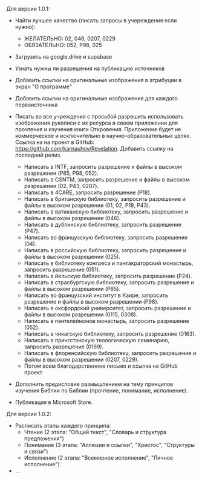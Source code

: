 Для версии 1.0.1:
- Найти лучшее качество (писать запросы в учереждения если нужно): 
    - ЖЕЛАТЕЛЬНО: 02, 046, 0207, 0229
    - ОБЯЗАТЕЛЬНО: 052, P98, 025 
- Загрузить на google.drive и supabase
- Узнать нужны ли разрешения на публикацию источников
- Добавить ссылки на оригинальные изображения в атрибуции в экран "О программе"
- Добавить ссылки на оригинальные изображения для каждого первоисточника 

- Писать во все учреждения с просьбой разрешить использовать изображения рукописи с их ресурса в своем приложении для прочтения и изучения книги Откровения. Приложение будет не коммерческое и исключительно в научно-образовательных целях. Ссылка на на проект в GitHub: https://github.com/karnauhov/Revelation. Добавить ссылку на последний релиз.
  - Написать в INTF, запросить разрешение и файлы в высоком разрешении (P85, P98, 052).
  - Написать в CSNTM, запросить разрешение и файлы в высоком разрешении (02, P43, 0207).
  - Написать в 4CARE, запросить разрешение (P18).
  - Написать в британскую библиотеку, запросить разрешение и файлы в высоком разрешении (01, 02, P18, P43).
  - Написать в ватиканскую библиотеку, запросить разрешение и файлы в высоком разрешении (046).
  - Написать в дублинскую библиотеку, запросить разрешение (P47).
  - Написать во французскую библиотеку, запросить разрешение (04).
  - Написать в российскую библиотеку, запросить разрешение и файлы в высоком разрешении (025).
  - Написать в библиотеку конгреса и пантакраторский монастырь, запросить разрешение (051).
  - Написать в йельскую библиотеку, запросить разрешение (P24).
  - Написать в страсбургскую библиотеку, запросить разрешение и файлы в высоком разрешении (P85).
  - Написать во французский институт в Каире, запросить разрешение и файлы в высоком разрешении (P98).
  - Написать в оксфордский университет, запросить разрешение и файлы в высоком разрешении (0115, 0308).
  - Написать в пантелеймонов монастырь, запросить разрешение (052).
  - Написать в чикагскую библиотеку, запросить разрешение (0163).
  - Написать в прингстонскую теологическую семинарию, запросить разрешение (0169).
  - Написать в флоренсийскую библиотеку, запросить разрешение и файлы в высоком разрешении (0207, 0229).
  - Потом всем благодарственное письмо и ссылка на GitHub проект

- Дополнить предисловие размышлением на тему принципов изучения Библии по Библии (прочтение, понимание, исполнение).
- Публикация в Microsoft Store.

Для версии 1.0.2:
- Расписать этапы каждого принципа:
  - Чтение (2 этапа: "Общий текст", "Словарь и структура предложения")
  - Понимание (3 этапа: "Аллюзии и ссылки", "Христос", "Структуры и связи")
  - Исполнение (2 этапа: "Всемирное исполнение", "Личное исполнение")
- ...
